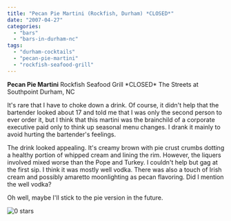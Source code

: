 ```yaml
---
title: "Pecan Pie Martini (Rockfish, Durham) *CLOSED*"
date: "2007-04-27"
categories: 
  - "bars"
  - "bars-in-durham-nc"
tags: 
  - "durham-cocktails"
  - "pecan-pie-martini"
  - "rockfish-seafood-grill"
---
```


**Pecan Pie Martini** Rockfish Seafood Grill \*CLOSED\* The Streets at Southpoint Durham, NC

It's rare that I have to choke down a drink. Of course, it didn't help that the bartender looked about 17 and told me that I was only the second person to ever order it, but I think that this martini was the brainchild of a corporate executive paid only to think up seasonal menu changes. I drank it mainly to avoid hurting the bartender's feelings.

The drink looked appealing. It's creamy brown with pie crust crumbs dotting a healthy portion of whipped cream and lining the rim. However, the liquers involved mixed worse than the Pope and Turkey. I couldn't help but gag at the first sip. I think it was mostly well vodka. There was also a touch of Irish cream and possibly amaretto moonlighting as pecan flavoring. Did I mention the well vodka?

Oh well, maybe I'll stick to the pie version in the future.

![0 stars](http://s3.amazonaws.com/thegourmez-wpmedia/2009/04/rating_mushroom1.gif "rating_mushroom1")
